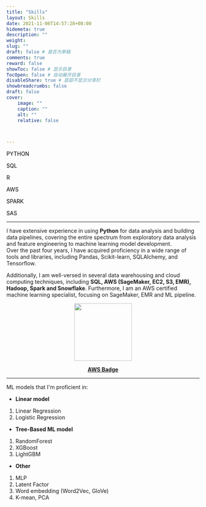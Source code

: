 ```yaml
---
title: "Skills"
layout: Skills
date: 2021-11-06T14:57:28+08:00
hidemeta: true
description: ""
weight:
slug: ""
draft: false # 是否为草稿
comments: true
reward: false
showToc: false # 显示目录
TocOpen: false # 自动展开目录
disableShare: true # 底部不显示分享栏
showbreadcrumbs: false
draft: false
cover:
    image: ""
    caption: ""
    alt: ""
    relative: false



---
```




<!DOCTYPE html>
<html lang="en">
<head>
  <meta charset="UTF-8">
  <title>Centered Skill Bars</title>
  <link rel="stylesheet" href="newstyle.css">
  <style>
    .container {
      margin: 0 auto;
      max-width: 600px;
    }
  </style>
</head>
<body>
  <div class="container">
    <div class="skill-bars">
      <div class="bar">
        <div class="info">
          <span><p style="color: black;">PYTHON</p></span>
        </div>
        <div class="progress-line python">
          <span></span>
        </div>
      </div>
      <div class="bar">
        <div class="info">
          <span><p style="color: black;">SQL</p></span>
        </div>
        <div class="progress-line sql">
          <span></span>
        </div>
      </div>
      <div class="bar">
        <div class="info">
          <span><p style="color: black;">R</p></span>
        </div>
        <div class="progress-line r">
          <span></span>
        </div>
      </div>
      <div class="bar">
        <div class="info">
          <span><p style="color: black;">AWS</p></span>
        </div>
        <div class="progress-line aws">
          <span></span>
        </div>
      </div>
      <div class="bar">
        <div class="info">
          <span><p style="color: black;">SPARK</p></span>
        </div>
        <div class="progress-line spark">
          <span></span>
        </div>
      </div>
      <div class="bar">
        <div class="info">
          <span><p style="color: black;">SAS</p></span>
        </div>
        <div class="progress-line sas">
          <span></span>
        </div>
      </div>
    </div>
  </div>
</body>
</html>

---

I have extensive experience in using **Python** for data analysis and building data pipelines, covering the entire spectrum from exploratory data analysis and feature engineering to machine learning model development.\
 Over the past four years, I have acquired proficiency in a wide range of tools and libraries, including Pandas, Scikit-learn, SQLAlchemy, and Tensorflow.

Additionally, I am well-versed in several data warehousing and cloud computing techniques, including **SQL, AWS (SageMaker, EC2, S3, EMR), Hadoop, Spark and Snowflake**. Furthermore, I am an AWS certified machine learning specialist, focusing on SageMaker, EMR and ML pipeline. 

<div style="text-align: center;">
  <img src="/skills/aws.png" alt="" width="150" height="150" style="display: block; margin: auto;">
</div>


**<center>[AWS Badge](https://www.credly.com/badges/1d9c76ec-a1aa-462d-b7bc-2071081e8df1/linked_in_profile)</center>**


---


ML models that I'm proficient in:
- **Linear model**
1. Linear Regression
2. Logistic Regression

- **Tree-Based ML model**
1. RandomForest
2. XGBoost
3. LightGBM

- **Other**
1. MLP
2. Latent Factor
3. Word embedding (Word2Vec, GloVe)
4. K-mean, PCA

